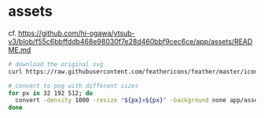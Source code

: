 # assets

cf. https://github.com/hi-ogawa/ytsub-v3/blob/f55c6bbffddb468e98030f7e28d460bbf9cec6ce/app/assets/README.md

```sh
# download the original svg
curl https://raw.githubusercontent.com/feathericons/feather/master/icons/youtube.svg > app/assets/original.svg

# convert to png with different sizes
for px in 32 192 512; do
  convert -density 1000 -resize "${px}x${px}" -background none app/assets/original.svg "app/assets/icon-${px}.png"
done
```
